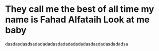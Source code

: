 # They call me the best of all time my name is Fahad Alfataih Look at me baby 

dasdasdasdsadadadadasdadadadadadasdasdadasdadadsa